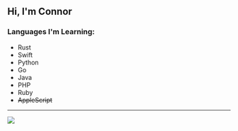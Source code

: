 ## Hi, I'm Connor

### Languages I'm Learning:
* Rust
* Swift
* Python
* Go
* Java
* PHP
* Ruby
* ~~AppleScript~~

---

<img align="center" src="https://github-readme-stats.vercel.app/api?username=30440r&show_icons=true&count_private=true&theme=merko">
